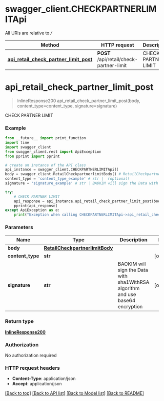 # swagger_client.CHECKPARTNERLIMITApi

All URIs are relative to */*

Method | HTTP request | Description
------------- | ------------- | -------------
[**api_retail_check_partner_limit_post**](CHECKPARTNERLIMITApi.md#api_retail_check_partner_limit_post) | **POST** /api/retail/check-partner-limit | CHECK PARTNER LIMIT

# **api_retail_check_partner_limit_post**
> InlineResponse200 api_retail_check_partner_limit_post(body, content_type=content_type, signature=signature)

CHECK PARTNER LIMIT

### Example
```python
from __future__ import print_function
import time
import swagger_client
from swagger_client.rest import ApiException
from pprint import pprint

# create an instance of the API class
api_instance = swagger_client.CHECKPARTNERLIMITApi()
body = swagger_client.RetailCheckpartnerlimitBody() # RetailCheckpartnerlimitBody | 
content_type = 'content_type_example' # str |  (optional)
signature = 'signature_example' # str | BAOKIM will sign the Data with sha1WithRSA algorithm and use base64 encryption (optional)

try:
    # CHECK PARTNER LIMIT
    api_response = api_instance.api_retail_check_partner_limit_post(body, content_type=content_type, signature=signature)
    pprint(api_response)
except ApiException as e:
    print("Exception when calling CHECKPARTNERLIMITApi->api_retail_check_partner_limit_post: %s\n" % e)
```

### Parameters

Name | Type | Description  | Notes
------------- | ------------- | ------------- | -------------
 **body** | [**RetailCheckpartnerlimitBody**](RetailCheckpartnerlimitBody.md)|  | 
 **content_type** | **str**|  | [optional] 
 **signature** | **str**| BAOKIM will sign the Data with sha1WithRSA algorithm and use base64 encryption | [optional] 

### Return type

[**InlineResponse200**](InlineResponse200.md)

### Authorization

No authorization required

### HTTP request headers

 - **Content-Type**: application/json
 - **Accept**: application/json

[[Back to top]](#) [[Back to API list]](../README.md#documentation-for-api-endpoints) [[Back to Model list]](../README.md#documentation-for-models) [[Back to README]](../README.md)


